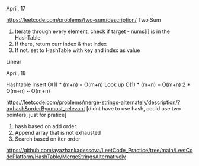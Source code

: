 April, 17

https://leetcode.com/problems/two-sum/description/ Two Sum 
1. Iterate through every element, check if target - nums[i] is in the HashTable
2. If there, return curr index & that index
3. If not. set to HashTable with key and index as value

Linear 

April, 18

Hashtable Insert O(1) * (m+n) = O(m+n)
Look up O(1) * (m+n) = O(m+n)
2 * O(m+n) ~ O(m+n)

https://leetcode.com/problems/merge-strings-alternately/description/?q=hash&orderBy=most_relevant
[didnt have to use hash, could use two pointers, just for pratice]

1. hash based on add order.
2. Append array that is not exhausted
3. Search based on iter order

https://github.com/ayazhankadessova/LeetCode_Practice/tree/main/LeetCodePlatform/HashTable/MergeStringsAlternatively



